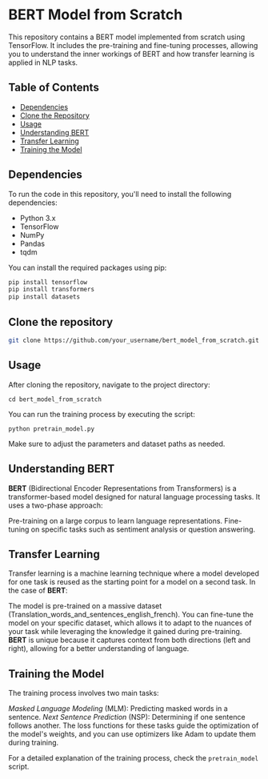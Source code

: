 # BERT Model from Scratch

This repository contains a BERT model implemented from scratch using TensorFlow. It includes the pre-training and fine-tuning processes, allowing you to understand the inner workings of BERT and how transfer learning is applied in NLP tasks.

## Table of Contents
- [Dependencies](#dependencies)
- [Clone the Repository](#clone-the-repository)
- [Usage](#usage)
- [Understanding BERT](#understanding-bert)
- [Transfer Learning](#transfer-learning)
- [Training the Model](#training-the-model)

## Dependencies
To run the code in this repository, you'll need to install the following dependencies:

- Python 3.x
- TensorFlow
- NumPy
- Pandas
- tqdm

You can install the required packages using pip:

```bash
pip install tensorflow
pip install transformers
pip install datasets
```

## Clone the repository
```bash
git clone https://github.com/your_username/bert_model_from_scratch.git
```

## Usage
After cloning the repository, navigate to the project directory:
```
cd bert_model_from_scratch
```
You can run the training process by executing the script:
```
python pretrain_model.py
```
Make sure to adjust the parameters and dataset paths as needed.

## Understanding BERT
**BERT** (Bidirectional Encoder Representations from Transformers) is a transformer-based model designed for natural language processing tasks. It uses a two-phase approach:

Pre-training on a large corpus to learn language representations.
Fine-tuning on specific tasks such as sentiment analysis or question answering.


## Transfer Learning
Transfer learning is a machine learning technique where a model developed for one task is reused as the starting point for a model on a second task. In the case of **BERT**:

The model is pre-trained on a massive dataset (Translation_words_and_sentences_english_french).
You can fine-tune the model on your specific dataset, which allows it to adapt to the nuances of your task while leveraging the knowledge it gained during pre-training.
**BERT** is unique because it captures context from both directions (left and right), allowing for a better understanding of language.

## Training the Model
The training process involves two main tasks:

*Masked Language Modeling* (MLM): Predicting masked words in a sentence.
*Next Sentence Prediction* (NSP): Determining if one sentence follows another.
The loss functions for these tasks guide the optimization of the model's weights, and you can use optimizers like Adam to update them during training.

For a detailed explanation of the training process, check the ```pretrain_model``` script.

